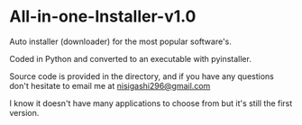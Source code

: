 # All-in-one-Installer-v1.0
Auto installer (downloader) for the most popular software's.

Coded in Python and converted to an executable with pyinstaller.

Source code is provided in the directory, and if you have any questions don't hesitate to email me at nisigashi296@gmail.com

I know it doesn't have many applications to choose from but it's still the first version.

